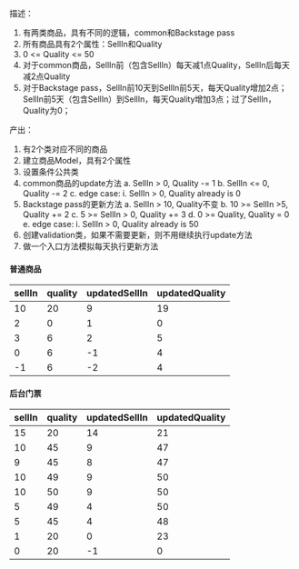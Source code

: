 描述：
1. 有两类商品，具有不同的逻辑，common和Backstage pass
2. 所有商品具有2个属性：SellIn和Quality
3. 0 <= Quality <= 50
4. 对于common商品，SellIn前（包含SellIn）每天减1点Quality，SellIn后每天减2点Quality
5. 对于Backstage pass，SellIn前10天到SellIn前5天，每天Quality增加2点；SellIn前5天（包含SellIn）到SellIn，每天Quality增加3点；过了SellIn，Quality为0；

产出：
1. 有2个类对应不同的商品
2. 建立商品Model，具有2个属性
3. 设置条件公共类
4. common商品的update方法
    a. SellIn > 0, Quality -= 1
    b. SellIn <= 0, Quality -= 2
    c. edge case: 
        i. SellIn > 0, Quality already is 0
5. Backstage pass的更新方法
    a. SellIn > 10, Quality不变
    b. 10 >= SellIn >5, Quality += 2
    c. 5 >= SellIn > 0, Quality += 3
    d. 0 >= Quality, Quality = 0 
    e. edge case:
        i. SellIn > 0, Quality already is 50
6. 创建validation类，如果不需要更新，则不用继续执行update方法
7. 做一个入口方法模拟每天执行更新方法

#### 普通商品

| sellIn | quality | updatedSellIn | updatedQuality |
| ------ | ------- | ------------- | -------------- |
| 10     | 20      | 9             | 19             |
| 2      | 0       | 1             | 0              |
| 3      | 6       | 2             | 5              |
| 0      | 6       | -1            | 4              |
| -1     | 6       | -2            | 4              |

#### 后台门票

| sellIn | quality | updatedSellIn | updatedQuality |
| ------ | ------- | ------------- | -------------- |
| 15     | 20      | 14            | 21             |
| 10     | 45      | 9             | 47             |
| 9      | 45      | 8             | 47             |
| 10     | 49      | 9             | 50             |
| 10     | 50      | 9             | 50             |
| 5      | 49      | 4             | 50             |
| 5      | 45      | 4             | 48             |
| 1      | 20      | 0             | 23             |
| 0      | 20      | -1            | 0              |
